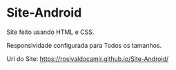# Site-Android

Site feito usando HTML e CSS.

Responsividade configurada para Todos os tamanhos.

Url do Site: https://rosivaldocamjr.github.io/Site-Android/
